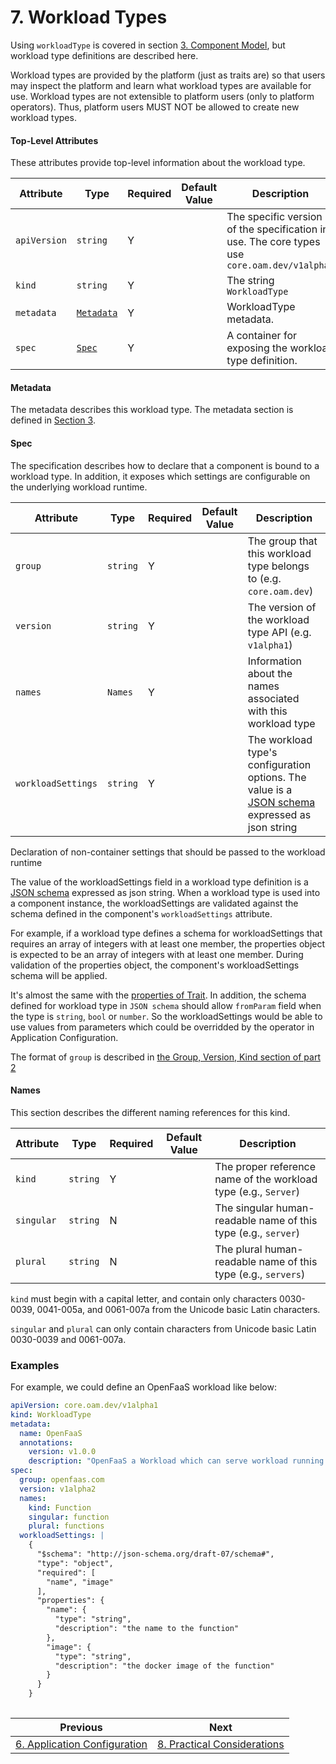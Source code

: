# 7. Workload Types

Using `workloadType` is covered in section [3. Component Model](3.component_model.md), but workload type definitions are described here.

Workload types are provided by the platform (just as traits are) so that users may inspect the platform and learn what workload types are available for use. Workload types are not extensible to platform users (only to platform operators). Thus, platform users MUST NOT be allowed to create new workload types.

#### Top-Level Attributes

These attributes provide top-level information about the workload type.

| Attribute | Type | Required | Default Value | Description |
|-----------|------|----------|---------------|-------------|
| `apiVersion` | `string` | Y || The specific version of the specification in use. The core types use `core.oam.dev/v1alpha1` |
| `kind` | `string` | Y || The string `WorkloadType` |
| `metadata` | [`Metadata`](#metadata) | Y | | WorkloadType metadata. |
| `spec`| [`Spec`](#spec) | Y || A container for exposing the workload type definition. |

#### Metadata

The metadata describes this workload type. The metadata section is defined in [Section 3](3.component_model.md#metadata).

#### Spec

The specification describes how to declare that a component is bound to a workload type. In addition, it exposes which settings are configurable on the underlying workload runtime.

| Attribute | Type | Required | Default Value | Description |
|-----------|------|----------|---------------|-------------|
| `group` | `string` | Y | | The group that this workload type belongs to (e.g. `core.oam.dev`)
| `version` | `string` | Y | | The version of the workload type API (e.g. `v1alpha1`)
| `names` | `Names` | Y | | Information about the names associated with this workload type |
| `workloadSettings` | `string` | Y | | The workload type's configuration options. The value is a [JSON schema](https://json-schema.org/) expressed as json string |

Declaration of non-container settings that should be passed to the workload runtime

The value of the workloadSettings field in a workload type definition is a [JSON schema](https://json-schema.org/) expressed as json string. When a workload type is used into a component instance, the workloadSettings are validated against the schema defined in the component's `workloadSettings` attribute.

For example, if a workload type defines a schema for workloadSettings that requires an array of integers with at least one member, the properties object is expected to be an array of integers with at least one member. During validation of the properties object, the component's workloadSettings schema will be applied.

It's almost the same with the [properties of Trait](./5.traits.md#properties). In addition, the schema defined for workload type in `JSON schema` should allow `fromParam` field when the type is `string`, `bool` or `number`. So the workloadSettings would be able to use values from parameters which could be overridded by the operator in Application Configuration.


The format of `group` is described in [the Group, Version, Kind section of part 2](2.overview_and_terminology.md)

#### Names

This section describes the different naming references for this kind.

| Attribute | Type | Required | Default Value | Description |
|-----------|------|----------|---------------|-------------|
| `kind` | `string` | Y | | The proper reference name of the workload type (e.g., `Server`) |
| `singular` | `string` | N | | The singular human-readable name of this type (e.g., `server`) |
| `plural` | `string` | N | | The plural human-readable name of this type (e.g., `servers`) |

`kind` must begin with a capital letter, and contain only characters 0030-0039, 0041-005a, and 0061-007a from the Unicode basic Latin characters.

`singular` and `plural` can only contain characters from Unicode basic Latin 0030-0039 and 0061-007a.


### Examples

For example, we could define an OpenFaaS workload like below:

```yaml
apiVersion: core.oam.dev/v1alpha1
kind: WorkloadType
metadata:
  name: OpenFaaS
  annotations:
    version: v1.0.0
    description: "OpenFaaS a Workload which can serve workload running as functions"
spec:
  group: openfaas.com
  version: v1alpha2
  names:
    kind: Function
    singular: function
    plural: functions
  workloadSettings: |
    {
      "$schema": "http://json-schema.org/draft-07/schema#",
      "type": "object",
      "required": [
        "name", "image"
      ],
      "properties": {
        "name": {
          "type": "string",
          "description": "the name to the function"
        },
        "image": {
          "type": "string",
          "description": "the docker image of the function"
        }
      }
    }
    
```


| Previous        | Next           | 
| ------------- |-------------|
| [6. Application Configuration](6.application_configuration.md) | [8. Practical Considerations](8.practical_considerations.md) |

